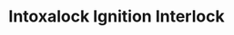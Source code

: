 ---
title: "Intoxalock Ignition Interlock"
url: /mesa/intoxalock-ignition-interlock-north-country-club-drive/
shop: car parts
---